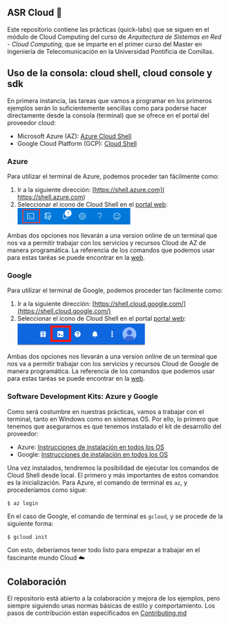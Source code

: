 ## ASR Cloud 🚀

Este repositorio contiene las prácticas (quick-labs) que se siguen en el 
módulo de Cloud Computing del curso de *Arquitectura de Sistemas en Red - Cloud Computing*,
que se imparte en el primer curso del Master en Ingeniería de Telecomunicación 
en la Universidad Pontificia de Comillas.

## Uso de la consola: cloud shell, cloud console y sdk

En primera instancia, las tareas que vamos a programar en los primeros ejemplos
serán lo suficientemente sencillas como para poderse hacer directamente desde la consola (terminal)
que se ofrece en el portal del proveedor cloud:

- Microsoft Azure (AZ): [Azure Cloud Shell](https://docs.microsoft.com/en-us/azure/cloud-shell/overview)
- Google Cloud Platform (GCP): [Cloud Shell](https://cloud.google.com/shell)

### Azure

Para utilizar el terminal de Azure, podemos proceder tan fácilmente como:

1. Ir a la siguiente dirección: [https://shell.azure.com]( https://shell.azure.com)
2. Seleccionar el icono de Cloud Shell en el [portal web](https://portal.azure.com/#home): ![img.png](.images/az-portal-shell.png)

Ambas dos opciones nos llevarán a una version online de un terminal que nos va a 
permitir trabajar con los servicios y recursos Cloud de AZ de manera programática.
La referencia de los comandos que podemos usar para estas taréas se puede encontrar
en la [web](https://docs.microsoft.com/en-us/cli/azure/reference-index?view=azure-cli-latest).


### Google
Para utilizar el terminal de Google, podemos proceder tan fácilmente como:

1. Ir a la siguiente dirección: [https://shell.cloud.google.com/](https://shell.cloud.google.com/)
2. Seleccionar el icono de Cloud Shell en el portal [portal web](https://console.cloud.google.com): ![img.png](.images/gcp-portal-shell.png)

Ambas dos opciones nos llevarán a una version online de un terminal que nos va a
permitir trabajar con los servicios y recursos Cloud de Google de manera programática.
La referencia de los comandos que podemos usar para estas taréas se puede encontrar
en la [web](https://cloud.google.com/sdk/gcloud/reference).


### Software Development Kits: Azure y Google 

Como será costumbre en nuestras prácticas, vamos a trabajar con el terminal,
tanto en Windows como en sistemas OS. Por ello, lo primero que tenemos que asegurarnos
es que tenemos instalado el kit de desarrollo del proveedor:

- Azure: [Instrucciones de instalación en todos los OS](https://docs.microsoft.com/en-us/cli/azure/install-azure-cli)
- Google: [Instrucciones de instalación en todos los OS](https://cloud.google.com/sdk/docs/install)

Una vez instalados, tendremos la posibilidad de ejecutar los comandos de Cloud Shell desde 
local. El primero y más importantes de estos comandos es la inicialización. 
Para Azure, el comando de terminal es ``az``, y procederíamos como sigue:

```shell
$ az login
```

En el caso de Google, el comando de terminal es ``gcloud``, y se procede de la siguiente
forma:

```shell
$ gcloud init
```

Con esto, deberíamos tener todo listo para empezar a trabajar en el fascinante 
mundo Cloud ☁️

## Colaboración

El repositorio está abierto a la colaboración y mejora de los ejemplos, pero siempre siguiendo
unas normas básicas de estilo y comportamiento. Los pasos de contribución están especificados
en [Contributing.md](CONTRIBUTING.md)
